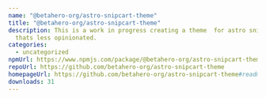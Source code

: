 ```yaml
---
name: "@betahero-org/astro-snipcart-theme"
title: "@betahero-org/astro-snipcart-theme"
description: This is a work in progress creating a theme  for astro snipcart
  thats less opinionated.
categories:
  - uncategorized
npmUrl: https://www.npmjs.com/package/@betahero-org/astro-snipcart-theme
repoUrl: https://github.com/betahero-org/astro-snipcart-theme
homepageUrl: https://github.com/betahero-org/astro-snipcart-theme#readme
downloads: 31
---
```


